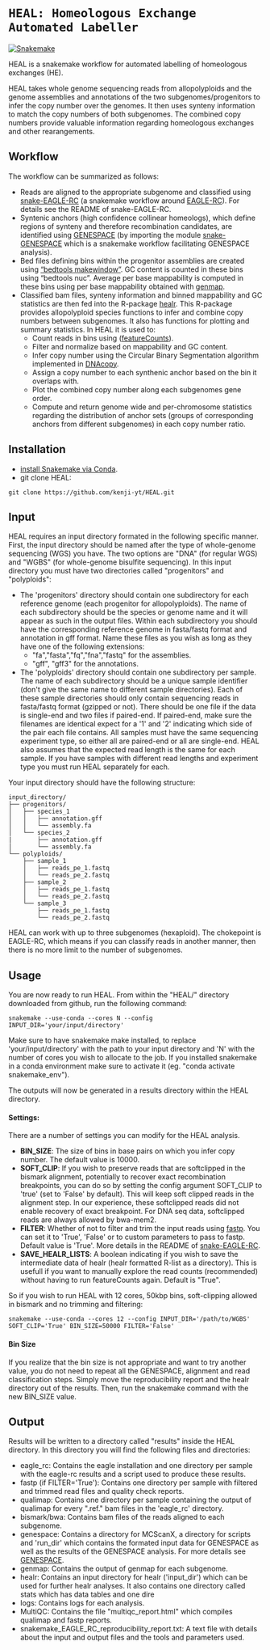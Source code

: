 # `HEAL: Homeologous Exchange Automated Labeller`

[![Snakemake](https://img.shields.io/badge/snakemake-≥6.3.0-brightgreen.svg)](https://snakemake.github.io)

HEAL is a snakemake workflow for automated labelling of homeologous exchanges (HE). 

HEAL takes whole genome sequencing reads from allopolyploids and the genome assemblies and annotations of the two subgenomes/progenitors to infer the copy number over the genomes. It then uses synteny information to match the copy numbers of both subgenomes. The combined copy numbers provide valuable information regarding homeologous exchanges and other rearangements. 

## Workflow

The workflow can be summarized as follows:
- Reads are aligned to the appropriate subgenome and classified using [snake-EAGLE-RC](https://github.com/kenji-yt/snake-EAGLE-RC) (a snakemake workflow around [EAGLE-RC](https://github.com/tony-kuo/eagle?tab=readme-ov-file#eagle-rc)). For details see the README of snake-EAGLE-RC.
- Syntenic anchors (high confidence collinear homeologs), which define regions of synteny and therefore recombination candidates, are identified using [GENESPACE](https://github.com/jtlovell/GENESPACE) (by importing the module [snake-GENESPACE](https://github.com/kenji-yt/snake-GENESPACE) which is a snakemake workflow facilitating GENESPACE analysis).
- Bed files defining bins within the progenitor assemblies are created using [“bedtools makewindow”](https://github.com/arq5x/bedtools2). GC content is counted in these bins using “bedtools nuc”. Average per base mappability is computed in these bins using per base mappability obtained with [genmap](https://github.com/cpockrandt/genmap).
- Classified bam files, synteny information and binned mappability and GC statistics are then fed into the R-package [healr](https://github.com/kenji-yt/healr). This R-package provides allopolyploid species functions to infer and combine copy numbers between subgenomes. It also has functions for plotting and summary statistics. In HEAL it is used to:
    - Count reads in bins using ([featureCounts](https://subread.sourceforge.net/featureCounts.html)).
    - Filter and normalize based on mappability and GC content.
    - Infer copy number using the Circular Binary Segmentation algorithm implemented in [DNAcopy](https://rdrr.io/bioc/DNAcopy/).
    - Assign a copy number to each synthenic anchor based on the bin it overlaps with. 
    - Plot the combined copy number along each subgenomes gene order. 
    - Compute and return genome wide and per-chromosome statistics regarding the distribution of anchor sets (groups of corresponding anchors from different subgenomes) in each copy number ratio. 

## Installation 

- [install Snakemake via Conda](https://snakemake.readthedocs.io/en/stable/getting_started/installation.html).
- git clone HEAL: 
```
git clone https://github.com/kenji-yt/HEAL.git
```

## Input 

HEAL requires an input directory formated in the following specific manner. First, the input directory should be named after the type of whole-genome sequencing (WGS) you have. The two options are "DNA" (for regular WGS) and "WGBS" (for whole-genome bisulfite sequencing). In this input directory you must have two directories called "progenitors" and "polyploids":
- The 'progenitors' directory should contain one subdirectory for each reference genome (each progenitor for allopolyploids). The name of each subdirectory should be the species or genome name and it will appear as such in the output files. Within each subdirectory you should have the corresponding reference genome in fasta/fastq format and annotation in gff format. Name these files as you wish as long as they have one of the following extensions: 
    - "fa","fasta","fq","fna","fastq" for the assemblies.
    - "gff", "gff3" for the annotations. 
- The 'polyploids' directory should contain one subdirectory per sample. The name of each subdirectory should be a unique sample identifier (don't give the same name to different sample directories). Each of these sample directories should only contain sequencing reads in fasta/fastq format (gzipped or not). There should be one file if the data is single-end and two files if paired-end. If paired-end, make sure the filenames are identical expect for a '1' and '2' indicating which side of the pair each file contains. All samples must have the same sequencing experiment type, so either all are paired-end or all are single-end. HEAL also assumes that the expected read length is the same for each sample. If you have samples with different read lengths and experiment type you must run HEAL separately for each.  


Your input directory should have the following structure:
```
input_directory/
├── progenitors/
│   ├── species_1
│   │   ├── annotation.gff
│   │   └── assembly.fa
│   └── species_2
|       ├── annotation.gff
│       └── assembly.fa
└── polyploids/
    ├── sample_1
    │   ├── reads_pe_1.fastq
    │   └── reads_pe_2.fastq
    ├── sample_2
    │   ├── reads_pe_1.fastq
    │   └── reads_pe_2.fastq
    └── sample_3
        ├── reads_pe_1.fastq
        └── reads_pe_2.fastq
```

HEAL can work with up to three subgenomes (hexaploid). The chokepoint is EAGLE-RC, which means if you can classify reads in another manner, then there is no more limit to the number of subgenomes. 

## Usage

You are now ready to run HEAL. From within the "HEAL/" directory downloaded from github, run the following command:
```
snakemake --use-conda --cores N --config INPUT_DIR='your/input/directory' 
```
Make sure to have snakemake make installed, to replace 'your/input/directory' with the path to your input directory and 'N' with the number of cores you wish to allocate to the job. If you installed snakemake in a conda environment make sure to activate it (eg. "conda activate snakemake_env").  

The outputs will now be generated in a results directory within the HEAL directory. 

#### Settings:

There are a number of settings you can modify for the HEAL analysis.
- **BIN_SIZE**: The size of bins in base pairs on which you infer copy number. The default value is 10000.
- **SOFT_CLIP**: If you wish to preserve reads that are softclipped in the bismark alignment, potentially to recover exact recombination breakpoints, you can do so by setting the config argument SOFT_CLIP to 'true' (set to 'False' by default). This will keep soft clipped reads in the alignment step. In our experience, these softclipped reads did not enable recovery of exact breakpoint. For DNA seq data, softclipped reads are always allowed by bwa-mem2. 
- **FILTER**: Whether of not to filter and trim the input reads using [fastp](https://github.com/OpenGene/fastp). You can set it to 'True', 'False' or to custom parameters to pass to fastp. Default value is 'True'. More details in the README of [snake-EAGLE-RC](https://github.com/kenji-yt/snake-EAGLE-RC). 
- **SAVE_HEALR_LISTS**: A boolean indicating if you wish to save the intermediate data of healr (healr formatted R-list as a directory). This is usefull if you want to manually explore the read counts (recommended) without having to run featureCounts again. Default is "True". 

So if you wish to run HEAL with 12 cores, 50kbp bins, soft-clipping allowed in bismark and no trimming and filtering:
```
snakemake --use-conda --cores 12 --config INPUT_DIR='/path/to/WGBS' SOFT_CLIP='True' BIN_SIZE=50000 FILTER='False' 
```
#### Bin Size

If you realize that the bin size is not appropriate and want to try another value, you do not need to repeat all the GENESPACE, alignment and read classification steps. Simply move the reproducibility report and the healr directory out of the results. Then, run the snakemake command with the new BIN_SIZE value. 

## Output 

Results will be written to a directory called "results" inside the HEAL directory. In this directory you will find the following files and directories:
- eagle_rc: Contains the eagle installation and one directory per sample with the eagle-rc results and a script used to produce these results.
- fastp (if FILTER='True'): Contains one directory per sample with filtered and trimmed read files and quality check reports. 
- qualimap: Contains one directory per sample containing the output of qualimap for every ".ref." bam files in the 'eagle_rc' directory. 
- bismark/bwa: Contains bam files of the reads aligned to each subgenome. 
- genespace: Contains a directory for MCScanX, a directory for scripts and 'run_dir' which contains the formated input data for GENESPACE as well as the results of the GENESPACE analysis. For more details see [GENESPACE](https://github.com/jtlovell/GENESPACE).
- genmap: Contains the output of genmap for each subgenome. 
- healr: Contains an input directory for healr ('input_dir') which can be used for further healr analyses. It also contains one directory called stats which has data tables  and one dire
- logs: Contains logs for each analysis.
- MultiQC: Contains the file "multiqc_report.html" which compiles qualimap and fastp reports.  
- snakemake_EAGLE_RC_reproducibility_report.txt: A text file with details about the input and output files and the tools and parameters used. 
